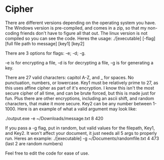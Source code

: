 # Cipher
There are different versions depending on the operating system you have. The Windows version is pre-compiled, and comes in a zip, so that my non-coding friends don't have to figure all that out. The linux version is not compiled so you can see the code. Heres the usage:
./[executable] [-flag] [full file path to message] [key1] [key2]

There are 3 options for flags: -e; -d; -g.

-e is for encrypting a file, -d is for decrypting a file, -g is for generating a key.

There are 27 valid characters: capitol A-Z, and _ for spaces. No punctuation, numbers, or lowercase.
Key1 must be relatively prime to 27, as this uses affine cipher as part of it's encryption. I know this isn't the most secure cipher of all time, and can be brute forced, but this is made just for fun. Plus there are other encryptions, including an ascii shift, and random characters, that make it more secure. Key2 can be any number between 1-1000. Here is an example of what a valid argument may look like:

./output.exe -e ~/Downloads/message.txt 8 420

If you pass a -g flag, put in random, but valid values for the filepath, Key1, and Key2. It won't affect your document, it just needs all 5 args to properly run. Heres an example:
./[executable] -g ~/Documents/randomfile.txt 4 473        (last 2 are random numbers)

Feel free to edit the code for ease of use.
